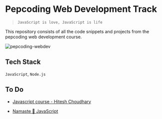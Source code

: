 # Pepcoding Web Development Track

> `JavaScript is love, JavaScript is life`

This repository consists of all the code snippets and projects from the pepcoding web development course.

![pepcoding-webdev](https://socialify.git.ci/thatbeautifuldream/pepcoding-webdev/image?descriptionEditable=&language=1&name=1&owner=1&pattern=Solid&theme=Dark)

## Tech Stack

`JavaScript`, `Node.js`

## To Do

- [Javascript course - Hitesh Choudhary](https://www.youtube.com/playlist?list=PLRAV69dS1uWSxUIk5o3vQY2-_VKsOpXLD)

- [Namaste 🙏 JavaScript](https://www.youtube.com/playlist?list=PLlasXeu85E9cQ32gLCvAvr9vNaUccPVNP)
